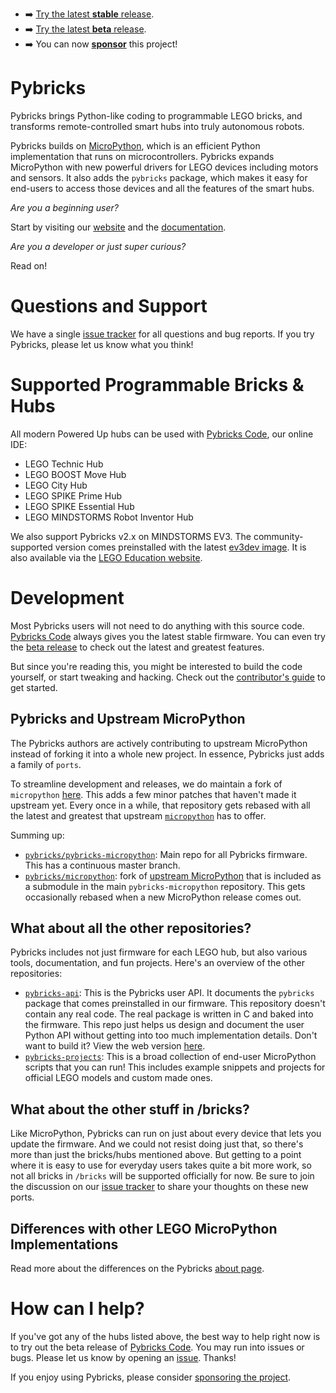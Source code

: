 - :arrow_right: [Try the latest **stable** release][Pybricks Code].
- :arrow_right: [Try the latest **beta** release][Pybricks Code Beta].
- :arrow_right: You can now [**sponsor**][sponsors] this project!



# Pybricks

Pybricks brings Python-like coding to programmable LEGO bricks, and transforms
remote-controlled smart hubs into truly autonomous robots.

Pybricks builds on [MicroPython][micropython/micropython], which is an
efficient Python implementation that runs on microcontrollers. Pybricks expands
MicroPython with new powerful drivers for LEGO devices
including motors and sensors. It also adds the `pybricks` package, which makes
it easy for end-users to access those devices and all the features of the smart
hubs.

*Are you a beginning user?*

Start by visiting our [website][pybricks.com] and
the [documentation][docs].

*Are you a developer or just super curious?*

Read on!

# Questions and Support

We have a single [issue tracker][issue tracker] for all  questions and bug
reports. If you try Pybricks, please let us know what you think!

# Supported Programmable Bricks & Hubs

All modern Powered Up hubs can be used with [Pybricks Code],
our online IDE:

- LEGO Technic Hub
- LEGO BOOST Move Hub
- LEGO City Hub
- LEGO SPIKE Prime Hub
- LEGO SPIKE Essential Hub
- LEGO MINDSTORMS Robot Inventor Hub

We also support Pybricks v2.x on MINDSTORMS EV3. The community-supported version
comes preinstalled with the latest [ev3dev image]. It is also available via
the [LEGO Education website][lego-education-ev3-micropython].

# Development

Most Pybricks users will not need to do anything with this source
code. [Pybricks Code][Pybricks Code] always gives you the latest stable
firmware. You can even try the [beta release][Pybricks Code Beta] to check out the latest and greatest features.

But since you're reading this, you might be interested to build the code
yourself, or start tweaking and hacking. Check out
the [contributor's guide](./CONTRIBUTING.md) to get started.

## Pybricks and Upstream MicroPython

The Pybricks authors are actively contributing to upstream MicroPython instead
of forking it into a whole new project. In essence, Pybricks just adds a family
of `ports`.

To streamline development and releases, we do maintain a fork of `micropython`
[here][pybricks/micropython]. This adds a few minor patches that haven't made
it upstream yet. Every once in a while, that repository gets rebased with all
the latest and greatest that upstream [`micropython`][micropython/micropython]
has to offer.

Summing up:

- [`pybricks/pybricks-micropython`][pybricks-micropython]: Main repo for all
  Pybricks firmware. This has a continuous master branch.
- [`pybricks/micropython`][pybricks/micropython]: fork of
  [upstream MicroPython][micropython/micropython] that is included as a
  submodule in the main `pybricks-micropython` repository.
  This gets occasionally rebased when a new MicroPython release comes out.


## What about all the other repositories?
Pybricks includes not just firmware for each LEGO hub, but also various tools,
documentation, and fun projects. Here's an overview of the other repositories:

- [`pybricks-api`][pybricks-api]: This is the Pybricks user API. It documents
  the `pybricks` package that comes preinstalled in our firmware. This
  repository doesn't contain any real code. The real package is written in C
  and baked into the firmware. This repo just helps us design and document the
  user Python API without getting into too much implementation details. Don't
  want to build it? View the web version [here][docs].
- [`pybricks-projects`][pybricks-projects]: This is a broad
  collection of end-user MicroPython scripts that you can run! This includes
  example snippets and projects for official LEGO models and custom made ones.

## What about the other stuff in /bricks?

Like MicroPython, Pybricks can run on just about every device that lets
you update the firmware. And we could not resist doing just that, so there's
more than just the bricks/hubs mentioned above. But getting to a point where it
is easy to
use for everyday users takes quite a bit more work,
so not all bricks in `/bricks` will be supported officially for now.
Be sure to join the discussion on our [issue tracker][issue tracker] to
share your thoughts on these new ports.

## Differences with other LEGO MicroPython Implementations

Read more about the differences on the Pybricks [about page].

# How can I help?
If you've got any of the hubs listed above, the best way to help right now is
to try out the beta release of [Pybricks Code][Pybricks Code Beta]. You may run
into issues or bugs. Please let us know by opening an [issue][issue tracker].
Thanks!

If you enjoy using Pybricks, please
consider [sponsoring the project][sponsors].

[pybricks-micropython]: https://github.com/pybricks/pybricks-micropython
[pybricks/micropython]: https://github.com/pybricks/micropython

[pybricks-api]: https://github.com/pybricks/pybricks-api
[pybricks-projects]: https://github.com/pybricks/pybricks-api

[micropython/micropython]: https://github.com/micropython/micropython

[pybricks.com]: https://pybricks.com
[docs]: https://docs.pybricks.com

[ev3dev image]: https://www.ev3dev.org/downloads
[ev3dev.org]: https://www.ev3dev.org/
[ev3dev-lang]: https://github.com/ev3dev/ev3dev-lang-python

[lego-education-ev3-micropython]: https://education.lego.com/en-us/support/mindstorms-ev3/python-for-ev3

[Pybricks Code]: https://code.pybricks.com
[Pybricks Code Beta]: https://beta.pybricks.com
[about page]: https://pybricks.com/about/

[alpha version]: https://github.com/pybricks/support/issues/167
[issue tracker]: https://github.com/pybricks/support/issues
[roadmap]: https://github.com/pybricks/support/issues/29
[sponsors]: https://github.com/sponsors/pybricks
